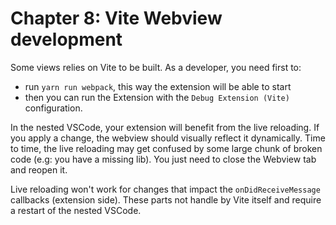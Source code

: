 # Chapter 8: Vite Webview development

Some views relies on Vite to be built. As a developer, you need first to:

- run `yarn run webpack`, this way the extension will be able to start
- then you can run the Extension with the `Debug Extension (Vite)`
  configuration.

In the nested VSCode, your extension will benefit from the live reloading. If
you apply a change, the webview should visually reflect it dynamically. Time to
time, the live reloading may get confused by some large chunk of broken code
(e.g: you have a missing lib). You just need to close the Webview tab and reopen
it.

Live reloading won't work for changes that impact the `onDidReceiveMessage`
callbacks (extension side). These parts not handle by Vite itself and require a
restart of the nested VSCode.
